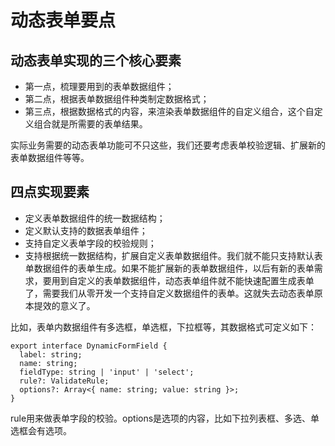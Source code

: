 # 动态表单要点
## 动态表单实现的三个核心要素
- 第一点，梳理要用到的表单数据组件；
- 第二点，根据表单数据组件种类制定数据格式；
- 第三点，根据数据格式的内容，来渲染表单数据组件的自定义组合，这个自定义组合就是所需要的表单结果。

实际业务需要的动态表单功能可不只这些，我们还要考虑表单校验逻辑、扩展新的表单数据组件等等。

## 四点实现要素
- 定义表单数据组件的统一数据结构；
- 定义默认支持的数据表单组件；
- 支持自定义表单字段的校验规则；
- 支持根据统一数据结构，扩展自定义表单数据组件。我们就不能只支持默认表单数据组件的表单生成。如果不能扩展新的表单数据组件，以后有新的表单需求，要用到自定义的表单数据组件，动态表单组件就不能快速配置生成表单了，需要我们从零开发一个支持自定义数据组件的表单。这就失去动态表单原本提效的意义了。

比如，表单内数据组件有多选框，单选框，下拉框等，其数据格式可定义如下：
```
export interface DynamicFormField {
  label: string;
  name: string;
  fieldType: string | 'input' | 'select';
  rule?: ValidateRule;
  options?: Array<{ name: string; value: string }>;
}
```
rule用来做表单字段的校验。options是选项的内容，比如下拉列表框、多选、单选框会有选项。